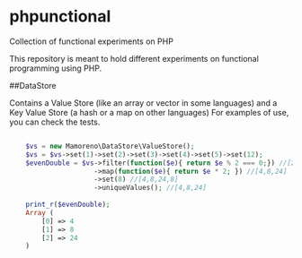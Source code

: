 # phpunctional

Collection of functional experiments on PHP

This repository is meant to hold different experiments on functional programming using PHP.

##DataStore

Contains a Value Store (like an array or vector in some languages) and a Key Value Store (a hash or a map on other languages)
For examples of use, you can check the tests.

```php

    $vs = new Mamoreno\DataStore\ValueStore();
    $vs = $vs->set(1)->set(2)->set(3)->set(4)->set(5)->set(12);
    $evenDouble = $vs->filter(function($e){ return $e % 2 === 0;}) //[2,4,12]
                     ->map(function($e){ return $e * 2; }) //[4,8,24]
                     ->set(8) //[4,8,24,8]
                     ->uniqueValues(); //[4,8,24]
                     
    print_r($evenDouble);
    Array (
        [0] => 4
        [1] => 8
        [2] => 24
    )
     
````

